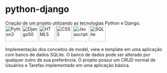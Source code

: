 # python-django
Criação de um projeto utilizando as tecnologias Python e Django.</br>
<img src="https://cdn.jsdelivr.net/gh/devicons/devicon/icons/python/python-original.svg" width='50' alt='Python3' title='Python3' />
<img src="https://cdn.jsdelivr.net/gh/devicons/devicon/icons/django/django-plain.svg" width='50' alt='Django50' title='Django50' />
<img src="https://cdn.jsdelivr.net/gh/devicons/devicon/icons/html5/html5-original.svg" width='50' alt='HTML5' title='HTML5' />
<img src="https://cdn.jsdelivr.net/gh/devicons/devicon/icons/css3/css3-original.svg" width='50' alt='CSS3' title='CSS3' />
<img src="https://cdn.jsdelivr.net/gh/devicons/devicon/icons/javascript/javascript-original.svg" width='50' alt='Javascript' title='Javascript' />
<img src="https://cdn.jsdelivr.net/gh/devicons/devicon/icons/sqlite/sqlite-original.svg" width='50' alt='SQLite' title='SQLite' />

Implementação dos conceitos de model, view e template em uma aplicação com banco de dados SQLite.
O banco de dados pode ser alterado por qualquer outro de sua preferência.
O projeto possui um CRUD normal de Usuários e Tarefas implementado em uma aplicação básica.
